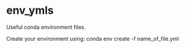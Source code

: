 # env_ymls

Useful conda environment files.

Create your environment using:
conda env create -f name_of_file.yml
